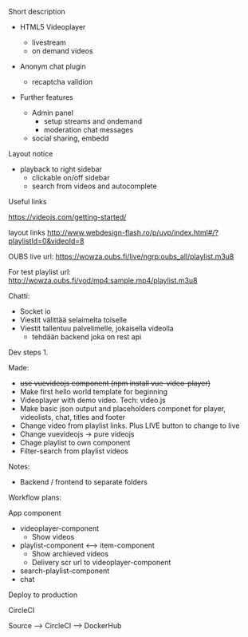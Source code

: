 

Short description

- HTML5 Videoplayer
    - livestream
    - on demand videos
- Anonym chat plugin
    - recaptcha validion

- Further features
    - Admin panel
        - setup streams and ondemand
        - moderation chat messages
    - social sharing, embedd

Layout notice
- playback to right sidebar
    - clickable on/off sidebar
    - search from videos and autocomplete


Useful links

https://videojs.com/getting-started/

layout links
http://www.webdesign-flash.ro/p/uvp/index.html#/?playlistId=0&videoId=8

OUBS live url:
https://wowza.oubs.fi/live/ngrp:oubs_all/playlist.m3u8

For test playlist url:
http://wowza.oubs.fi/vod/mp4:sample.mp4/playlist.m3u8

Chatti:
- Socket io 
- Viestit välittää selaimelta toiselle
- Viestit tallentuu palvelimelle, jokaisella videolla
    - tehdään backend joka on rest api

Dev steps
1. 

Made:
- ~~use vuevideojs component (npm install vue-video-player)~~
- Make first hello world template for beginning
- Videoplayer with demo video. Tech: video.js
- Make basic json output and placeholders componet for player, videolists, chat, titles and footer
- Change video from playlist links. Plus LIVE button to change to live
- Change vuevideojs -> pure videojs
- Chage playlist to own component
- Filter-search from playlist videos

Notes:
- Backend / frontend to separate folders

Workflow plans:

App component
- videoplayer-component
    - Show videos
- playlist-component <--> item-component
    - Show archieved videos
    - Delivery scr url to videoplayer-component
- search-playlist-component
- chat




Deploy to production

CircleCI


Source --> CircleCI --> DockerHub